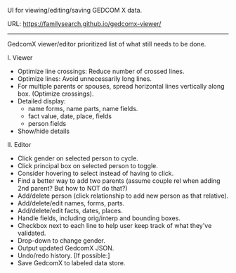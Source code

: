 UI for viewing/editing/saving GEDCOM X data.

URL: https://familysearch.github.io/gedcomx-viewer/

---

GedcomX viewer/editor prioritized list of what still needs to be done.

I. Viewer
- Optimize line crossings: Reduce number of crossed lines.
- Optimize lines: Avoid unnecessarily long lines.
- For multiple parents or spouses, spread horizontal lines vertically along box. (Optimize crossings).
- Detailed display:
  - name forms, name parts, name fields.
  - fact value, date, place, fields
  - person fields
- Show/hide details

II. Editor
- Click gender on selected person to cycle.
- Click principal box on selected person to toggle.
- Consider hovering to select instead of having to click.
- Find a better way to add two parents (assume couple rel when adding 2nd parent? But how to NOT do that?)
- Add/delete person (click relationship to add new person as that relative).
- Add/delete/edit names, forms, parts.
- Add/delete/edit facts, dates, places.
- Handle fields, including orig/interp and bounding boxes.
- Checkbox next to each line to help user keep track of what they've validated.
- Drop-down to change gender.
- Output updated GedcomX JSON.
- Undo/redo history.
[If possible:]
- Save GedcomX to labeled data store.